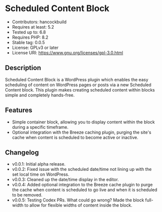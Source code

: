# Scheduled Content Block
- Contributors: hancockbuild
- Requires at least: 5.2
- Tested up to: 6.8
- Requires PHP: 8.2
- Stable tag: 0.0.5
- License: GPLv3 or later
- License URI: https://www.gnu.org/licenses/gpl-3.0.html

## Description
Scheduled Content Block is a WordPress plugin which enables the easy scheduling of content on WordPress pages or posts via a new Scheduled Content block. This plugin makes creating scheduled content within blocks simple and completely hands-free.

## Features
- Simple container block, allowing you to display content within the block during a specific timeframe.
- Optional integration with the Breeze caching plugin, purging the site's cache when content is scheduled to become active or inactive.

## Changelog
- v0.0.1: Initial alpha release.
- v0.0.2: Fixed issue with the scheduled date/time not lining up with the set local time on WordPress.
- v0.0.3: Cleaned up the date/time display in the editor.
- v0.0.4: Added optional integration to the Breeze cache plugin to purge the cache when content is scheduled to go live and when it is scheduled to be removed.
- v0.0.5: Testing Codex PRs. What could go wrong? Made the block full-width to allow for flexible widths of content inside the block.
